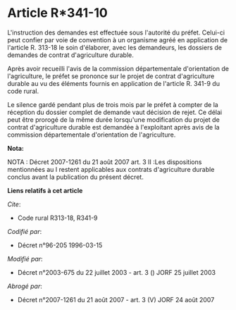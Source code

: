 # Article R*341-10

L'instruction des demandes est effectuée sous l'autorité du préfet. Celui-ci peut confier par voie de convention à un
organisme agréé en application de l'article R. 313-18 le soin d'élaborer, avec les demandeurs, les dossiers de demandes de
contrat d'agriculture durable.

Après avoir recueilli l'avis de la commission départementale d'orientation de l'agriculture, le préfet se prononce sur le
projet de contrat d'agriculture durable au vu des éléments fournis en application de l'article R. 341-9 du code rural.

Le silence gardé pendant plus de trois mois par le préfet à compter de la réception du dossier complet de demande vaut
décision de rejet. Ce délai peut être prorogé de la même durée lorsqu'une modification du projet de contrat d'agriculture
durable est demandée à l'exploitant après avis de la commission départementale d'orientation de l'agriculture.

**Nota:**

NOTA : Décret 2007-1261 du 21 août 2007 art. 3 II :Les dispositions mentionnées au I restent applicables aux contrats
d'agriculture durable conclus avant la publication du présent décret.

**Liens relatifs à cet article**

_Cite_:

  - Code rural R313-18, R341-9

_Codifié par_:

  - Décret n°96-205 1996-03-15

_Modifié par_:

  - Décret n°2003-675 du 22 juillet 2003 - art. 3 () JORF 25 juillet 2003

_Abrogé par_:

  - Décret n°2007-1261 du 21 août 2007 - art. 3 (V) JORF 24 août 2007
